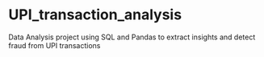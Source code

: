 # UPI_transaction_analysis
Data Analysis project using SQL and Pandas to extract insights and detect fraud from UPI transactions
